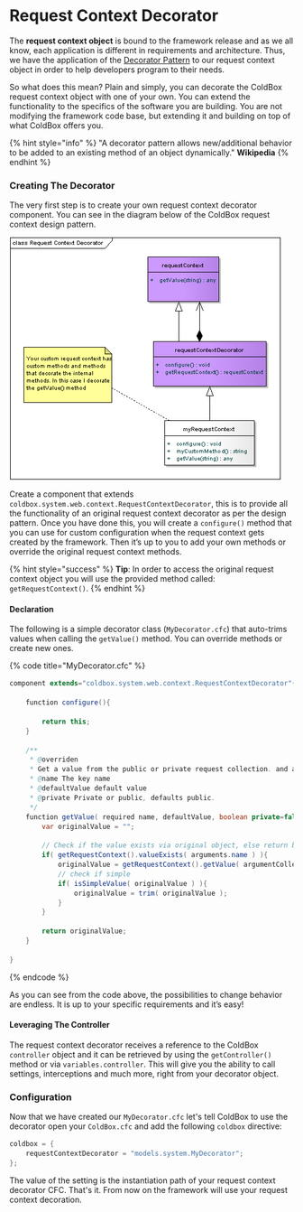 # Request Context Decorator

The **request context object** is bound to the framework release and as we all know, each application is different in requirements and architecture. Thus, we have the application of the [Decorator Pattern](https://www.tutorialspoint.com/design\_pattern/decorator\_pattern.htm) to our request context object in order to help developers program to their needs.&#x20;

So what does this mean? Plain and simply, you can decorate the ColdBox request context object with one of your own. You can extend the functionality to the specifics of the software you are building. You are not modifying the framework code base, but extending it and building on top of what ColdBox offers you.

{% hint style="info" %}
"A decorator pattern allows new/additional behavior to be added to an existing method of an object dynamically." **Wikipedia**
{% endhint %}

### Creating The Decorator

The very first step is to create your own request context decorator component. You can see in the diagram below of the ColdBox request context design pattern.

![](../.gitbook/assets/RequestContextDecorator.png)



Create a component that extends `coldbox.system.web.context.RequestContextDecorator`, this is to provide all the functionality of an original request context decorator as per the design pattern. Once you have done this, you will create a `configure()` method that you can use for custom configuration when the request context gets created by the framework. Then it’s up to you to add your own methods or override the original request context methods.

{% hint style="success" %}
**Tip**: In order to access the original request context object you will use the provided method called: `getRequestContext()`.
{% endhint %}

#### Declaration

The following is a simple decorator class (`MyDecorator.cfc`) that auto-trims values when calling the `getValue()` method.  You can override methods or create new ones.

{% code title="MyDecorator.cfc" %}
```java
component extends="coldbox.system.web.context.RequestContextDecorator"{
	
	function configure(){

		return this;
	}

	/**
	 * @overriden
	 * Get a value from the public or private request collection. and auto-trim it
	 * @name The key name
	 * @defaultValue default value
	 * @private Private or public, defaults public.
	 */
	function getValue( required name, defaultValue, boolean private=false ){
		var originalValue = "";

        // Check if the value exists via original object, else return blank
        if( getRequestContext().valueExists( arguments.name ) ){
            originalValue = getRequestContext().getValue( argumentCollection=arguments );
            // check if simple
            if( isSimpleValue( originalValue ) ){
                originalValue = trim( originalValue );
            }
        }

        return originalValue;
	}

}
```
{% endcode %}

As you can see from the code above, the possibilities to change behavior are endless. It is up to your specific requirements and it’s easy!

#### Leveraging The Controller

The request context decorator receives a reference to the ColdBox `controller` object and it can be retrieved by using the `getController()` method or via `variables.controller`. This will give you the ability to call settings, interceptions and much more, right from your decorator object.

### Configuration

Now that we have created our `MyDecorator.cfc` let's tell ColdBox to use the decorator open your `ColdBox.cfc` and add the following `coldbox` directive:

```java
coldbox = {
    requestContextDecorator = "models.system.MyDecorator";
};
```

The value of the setting is the instantiation path of your request context decorator CFC. That's it.  From now on the framework will use your request context decoration.
